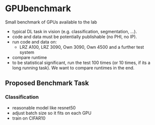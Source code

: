# GPUbenchmark
Small benchmark of GPUs available to the lab

- typical DL task in vision (e.g. classification, segmentation, …).
- code and data must be potentially publishable (no PHI, no IP).
- run code and data on:
  - LRZ A100, LRZ 3090, Own 3090, Own 4500 and a further test system
-  compare runtime
- to be statistical significant, run the test 100 times (or 10 times, if its a long running task).
We want to compare runtimes in the end.

## Proposed Benchmark Task
### Classification
- reasonable model like resnet50
- adjust batch size so it fits on each GPU
- train on CIFAR10
